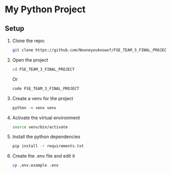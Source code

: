 # My Python Project

## Setup

1. Clone the repo:
    ```bash
    git clone https://github.com/Nooneyouknowof/FSE_TEAM_3_FINAL_PROJECT.git
    ```

2. Open the project
    ```bash
    cd FSE_TEAM_3_FINAL_PROJECT
    ```
    Or
    ```bash
    code FSE_TEAM_3_FINAL_PROJECT
    ```

3. Create a venv for the project
    ```bash
    python -m venv venv
    ```

3. Activate the virtual environment
    ```bash
    source venv/bin/activate
    ```

5. Install the python dependencies
    ```bash
    pip install -r requirements.txt
    ```

6. Create the .env file and edit it
    ```bash
    cp .env.example .env
    ```